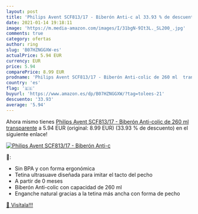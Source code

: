 ```yaml
---
layout: post
title: 'Philips Avent SCF813/17 - Biberón Anti-c al 33.93 % de descuento'
date: 2021-01-14 19:18:11
image: 'https://m.media-amazon.com/images/I/31bgN-9It3L._SL200_.jpg'
comments: true
category: ofertas
author: ring
slug: 'B07HZNGGXW-es'
actualPrice: 5.94 EUR
currency: EUR
price: 5.94
comparePrice: 8.99 EUR
prodname: 'Philips Avent SCF813/17 - Biberón Anti-colic de 260 ml  transparente'
country: 'es'
flag: '🇪🇸'
buyurl: 'https://www.amazon.es/dp/B07HZNGGXW/?tag=tolees-21'
descuento: '33.93'
average: '5.94'
---
```


Ahora mismo tienes [Philips Avent SCF813/17 - Biberón Anti-colic de 260 ml  transparente](https://www.amazon.es/dp/B07HZNGGXW/?tag=tolees-21) a 5.94 EUR (original: 8.99 EUR) (33.93 %  de descuento) en el siguiente enlace!

[![Philips Avent SCF813/17 - Biberón Anti-c](https://m.media-amazon.com/images/I/31bgN-9It3L._SL200_.jpg)](https://www.amazon.es/dp/B07HZNGGXW/?tag=tolees-21)

🔎:

- Sin BPA y con forma ergonómica
- Tetina ultrasuave diseñada para imitar el tacto del pecho
- A partir de 0 meses
- Biberón Anti-colic con capacidad de 260 ml
- Enganche natural gracias a la tetina más ancha con forma de pecho

[🛒 Visítala!!!](https://www.amazon.es/dp/B07HZNGGXW/?tag=tolees-21)
